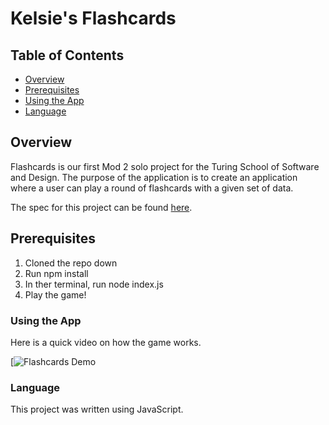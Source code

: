 # Kelsie's Flashcards

## Table of Contents

* [Overview](#overview)
* [Prerequisites](#prerequisites)
* [Using the App](#using-the-app)
* [Language](#language)

## Overview

Flashcards is our first Mod 2 solo project for the Turing School of Software and Design. The purpose of the application is to create an application where a user can play a round of flashcards with a given set of data.

The spec for this project can be found [here](https://frontend.turing.io/projects/flash-cards.html).

## Prerequisites
1. Cloned the repo down 
2. Run npm install 
3. In ther terminal, run node index.js
4. Play the game!

### Using the App

Here is a quick video on how the game works.

[![Flashcards Demo](https://media.giphy.com/media/Fq1auviCofWaRNaYFs/giphy.gif)

### Language

This project was written using JavaScript.
